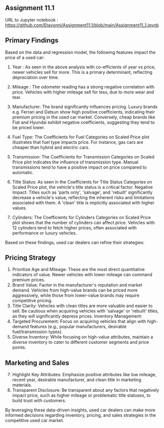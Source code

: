 Assignment 11.1
---------------

URL to Jupyter notebook : https://github.com/Etavonni/Assignment11.1/blob/main/Assignment11_1.ipynb 

Primary Findings
----------------

Based on the data and regression model, the following features impact the price of a used car:

1. Year : As seen in the above analysis with co-efficients of year vs price, newer vehicles sell for more. This is a primary determinant, reflecting depreciation over time.

2. Mileage : The odometer reading has a strong negative correlation with price. Vehicles with higher mileage sell for less, due to more wear and tear.

3. Manufacturer: The brand significantly influences pricing. Luxury brands e.g. Ferrari and Datsun show high positive coefficients, indicating their premium pricing in the used car market. Conversely, cheap brands like Fiat and Hyundai exhibit negative coefficients, suggesting they tend to be priced lower.

4. Fuel Type: The Coefficients for Fuel Categories on Scaled Price plot illustrates that fuel type impacts price. For instance, gas cars are cheaper than hybrid and electric cars.

5. Transmission: The Coefficients for Transmission Categories on Scaled Price plot indicates the influence of transmission type. Manual transmissions tend to have a positive impact on price compared to automatic.

6. Title Status: As seen in the Coefficients for Title Status Categories on Scaled Price plot, the vehicle's title status is a critical factor. Negative Impact: Titles such as 'parts only', 'salvage', and 'rebuilt' significantly decrease a vehicle's value, reflecting the inherent risks and limitations associated with them. A 'clean' title is implicitly associated with higher values.

7. Cylinders: The Coefficients for Cylinders Categories on Scaled Price plot shows that the number of cylinders can affect price. Vehicles with 12 cylinders tend to fetch higher prices, often associated with performance or luxury vehicles.

Based on these findings, used car dealers can refine their strategies:

Pricing Strategy
----------------

1. Prioritize Age and Mileage: These are the most direct quantitative indicators of value. Newer vehicles with lower mileage can command premium prices.
2. Brand Value: Factor in the manufacturer's reputation and market demand. Vehicles from high-value brands can be priced more aggressively, while those from lower-value brands may require competitive pricing.
3. Title Clarity: Vehicles with clean titles are more valuable and easier to sell. Be cautious when acquiring vehicles with 'salvage' or 'rebuilt' titles, as they will significantly depress prices. Inventory Management:
4. Targeted Procurement: Focus on acquiring vehicles that align with high-demand features (e.g., popular manufacturers, desirable fuel/transmission types).
5. Diverse Inventory: While focusing on high-value attributes, maintain a diverse inventory to cater to different customer segments and price points.

Marketing and Sales
-------------------
7. Highlight Key Attributes: Emphasize positive attributes like low mileage, recent year, desirable manufacturer, and clean title in marketing materials.
8. Transparent Disclosure: Be transparent about any factors that negatively impact price, such as higher mileage or problematic title statuses, to build trust with customers.

By leveraging these data-driven insights, used car dealers can make more informed decisions regarding inventory, pricing, and sales strategies in the competitive used car market.
